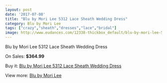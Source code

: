 ```yaml
---
layout: post
date: '2017-07-08'
title: "Blu by Mori Lee 5312 Lace Sheath Wedding Dress"
category: Blu by Mori Lee
tags: ["crazy","sheath","dresses","lace","bridal"]
image: http://www.eudances.com/12338-thickbox_default/blu-by-mori-lee-5312-lace-sheath-wedding-dress.jpg
---
```

Blu by Mori Lee 5312 Lace Sheath Wedding Dress

On Sales: **$364.99**
<a href="https://www.eudances.com/en/blu-by-mori-lee/3830-blu-by-mori-lee-5312-lace-sheath-wedding-dress.html"><amp-img layout="responsive" width="600" height="600" src="//www.eudances.com/12338-thickbox_default/blu-by-mori-lee-5312-lace-sheath-wedding-dress.jpg" alt="Blu by Mori Lee 5312 Lace Sheath Wedding Dress 0" /></a>
<a href="https://www.eudances.com/en/blu-by-mori-lee/3830-blu-by-mori-lee-5312-lace-sheath-wedding-dress.html"><amp-img layout="responsive" width="600" height="600" src="//www.eudances.com/12341-thickbox_default/blu-by-mori-lee-5312-lace-sheath-wedding-dress.jpg" alt="Blu by Mori Lee 5312 Lace Sheath Wedding Dress 1" /></a>
<a href="https://www.eudances.com/en/blu-by-mori-lee/3830-blu-by-mori-lee-5312-lace-sheath-wedding-dress.html"><amp-img layout="responsive" width="600" height="600" src="//www.eudances.com/12340-thickbox_default/blu-by-mori-lee-5312-lace-sheath-wedding-dress.jpg" alt="Blu by Mori Lee 5312 Lace Sheath Wedding Dress 2" /></a>
<a href="https://www.eudances.com/en/blu-by-mori-lee/3830-blu-by-mori-lee-5312-lace-sheath-wedding-dress.html"><amp-img layout="responsive" width="600" height="600" src="//www.eudances.com/12339-thickbox_default/blu-by-mori-lee-5312-lace-sheath-wedding-dress.jpg" alt="Blu by Mori Lee 5312 Lace Sheath Wedding Dress 3" /></a>

Buy it: [Blu by Mori Lee 5312 Lace Sheath Wedding Dress](https://www.eudances.com/en/blu-by-mori-lee/3830-blu-by-mori-lee-5312-lace-sheath-wedding-dress.html "Blu by Mori Lee 5312 Lace Sheath Wedding Dress")

View more: [Blu by Mori Lee](https://www.eudances.com/en/39-blu-by-mori-lee "Blu by Mori Lee")